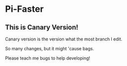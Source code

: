 # Pi-Faster

## This is Canary Version!
Canary version is the version what the most branch I edit.

So many changes, but it might 'cause bags.

Please teach me bugs to help developing!

